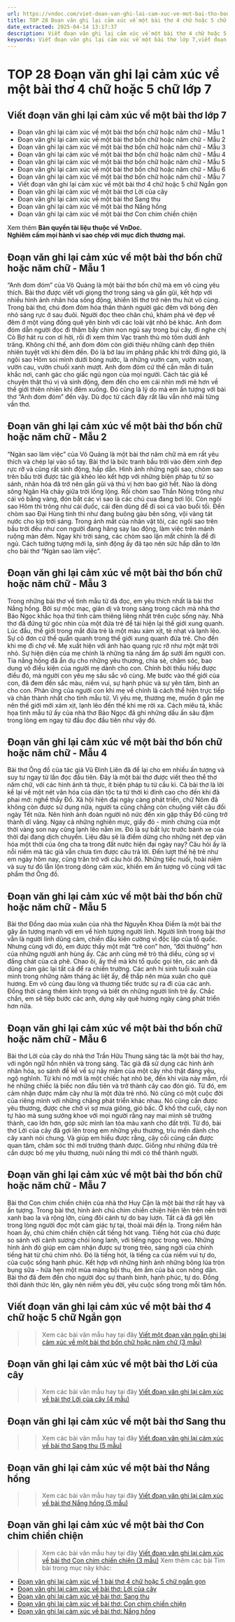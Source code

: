 ```yaml
---
url: https://vndoc.com/viet-doan-van-ghi-lai-cam-xuc-ve-mot-bai-tho-bon-chu-hoac-nam-chu-272649
title: TOP 28 Đoạn văn ghi lại cảm xúc về một bài thơ 4 chữ hoặc 5 chữ lớp 7 - VnDoc.com
date_extracted: 2025-04-14 13:17:37
description: Viết đoạn văn ghi lại cảm xúc về một bài thơ 4 chữ hoặc 5 chữ lớp 7 được biên soạn nhằm giúp các em HS đạt kết quả tốt trong quá trình làm bài tập và học tập môn Ngữ văn lớp 7.
keywords: Viết đoạn văn ghi lại cảm xúc về một bài thơ lớp 7,viết đoạn văn ghi lại cảm xúc về một bài thơ 4 chữ hoặc 5 chữ,viết đoạn văn ghi lại cảm xúc về một bài thơ bốn chữ hoặc năm chữ,viết cảm nhận về một bài thơ lớp 7,viết bài văn ghi lại cảm xúc về một bài thơ lớp 7,viết đoạn văn ghi lại cảm xúc về một bài thơ 4 chữ hoặc 5 chữ ngắn gọn,văn mẫu lớp 7
---
```


# TOP 28 Đoạn văn ghi lại cảm xúc về một bài thơ 4 chữ hoặc 5 chữ lớp 7
## **Viết đoạn văn ghi lại cảm xúc về một bài thơ lớp 7**
  * Đoạn văn ghi lại cảm xúc về một bài thơ bốn chữ hoặc năm chữ - Mẫu 1
  * Đoạn văn ghi lại cảm xúc về một bài thơ bốn chữ hoặc năm chữ - Mẫu 2
  * Đoạn văn ghi lại cảm xúc về một bài thơ bốn chữ hoặc năm chữ - Mẫu 3
  * Đoạn văn ghi lại cảm xúc về một bài thơ bốn chữ hoặc năm chữ - Mẫu 4
  * Đoạn văn ghi lại cảm xúc về một bài thơ bốn chữ hoặc năm chữ - Mẫu 5
  * Đoạn văn ghi lại cảm xúc về một bài thơ bốn chữ hoặc năm chữ - Mẫu 6
  * Đoạn văn ghi lại cảm xúc về một bài thơ bốn chữ hoặc năm chữ - Mẫu 7
  * Viết đoạn văn ghi lại cảm xúc về một bài thơ 4 chữ hoặc 5 chữ Ngắn gọn 
  * Đoạn văn ghi lại cảm xúc về một bài thơ Lời của cây
  * Đoạn văn ghi lại cảm xúc về một bài thơ Sang thu
  * Đoạn văn ghi lại cảm xúc về một bài thơ Nắng hồng
  * Đoạn văn ghi lại cảm xúc về một bài thơ Con chim chiền chiện

Xem thêm
**Bản quyền tài liệu thuộc về VnDoc.  
Nghiêm cấm mọi hành vi sao chép với mục đích thương mại.**
## **Đoạn văn ghi lại cảm xúc về một bài thơ bốn chữ hoặc năm chữ - Mẫu 1**
“Anh đom đóm” của Võ Quảng là một bài thơ bốn chữ mà em vô cùng yêu thích. Bài thơ được viết với giọng thơ trong sáng và gần gũi, kết hợp với nhiều hình ảnh nhân hóa sống động, khiến lời thơ trở nên thu hút vô cùng. Trong bài thơ, chú đom đóm hóa thân thành người gác đêm với bóng đèn nhỏ sáng rực ở sau đuôi. Người đọc theo chân chú, khám phá vẻ đẹp về đêm ở một vùng đồng quê yên bình với các loài vật nhỏ bé khác. Anh đom đóm dẫn người đọc đi thăm bầy chim non ngủ say trong bụi cây, đi nghe chị Cò Bợ hát ru con ơi hời, rồi đi xem thím Vạc tranh thủ mò tôm dưới ánh trăng. Không chỉ thế, anh đom đóm còn giới thiệu những cảnh đẹp thiên nhiên tuyệt vời khi đêm đến. Đó là bờ lau im phăng phắc khi trời đứng gió, là ngôi sao Hôm soi mình dưới bóng nước, là những vườn cam, vườn xoan, vườn cau, vườn chuối xanh mượt. Anh đom đóm cứ thế cần mẫn đi tuần khắc nơi, canh gác cho giấc ngủ ngon của mọi người. Cách tác giả kể chuyện thật thú vị và sinh động, đem đến cho em cái nhìn mới mẻ hơn về thế giới thiên nhiên khi đêm xuống. Đó cũng là lý do mà em ấn tượng với bài thơ “Anh đom đóm” đến vậy. Dù đọc từ cách đây rất lâu vẫn nhớ mãi từng vần thơ.
## **Đoạn văn ghi lại cảm xúc về một bài thơ bốn chữ hoặc năm chữ - Mẫu 2**
“Ngàn sao làm việc” của Võ Quảng là một bài thơ năm chữ mà em rất yêu thích và chép lại vào sổ tay. Bài thơ là bức tranh bầu trời vào đêm xinh đẹp rực rỡ và cũng rất sinh động, hấp dẫn. Hình ảnh những ngôi sao, chòm sao trên bầu trời được tác giả khéo léo kết hợp với những biện pháp tu từ so sánh, nhân hóa đã trở nên gần gũi và thú vị hơn bao giờ hết. Nào là dòng sông Ngân Hà chảy giữa trời lồng lộng. Rồi chòm sao Thần Nông trông như cái vó bằng vàng, đón bắt các vì sao là các chú cua đang bơi lội. Còn ngôi sao Hôm thì trông như cái đuốc, cái đèn dùng để đi soi cá vào buổi tối. Đến chòm sao Đại Hùng tinh thì như đang buông gàu bên sông, vội vàng tát nước cho kịp trời sáng. Trong ánh mắt của nhân vật tôi, các ngôi sao trên bầu trời đều như con người đang hăng say lao động, làm việc trên mảnh ruộng màn đêm. Ngay khi trời sáng, các chòm sao lặn mất chính là để đi ngủ. Cách tưởng tượng mới lạ, sinh động ấy đã tạo nên sức hấp dẫn to lớn cho bài thơ “Ngàn sao làm việc”.
## **Đoạn văn ghi lại cảm xúc về một bài thơ bốn chữ hoặc năm chữ - Mẫu 3**
Trong những bài thơ về tình mẫu tử đã đọc, em yêu thích nhất là bài thơ Nắng hồng. Bởi sự mộc mạc, giản dị và trong sáng trong cách mà nhà thơ Bảo Ngọc khắc họa thứ tình cảm thiêng liêng nhất trên cuộc sống này. Nhà thơ đã đứng từ góc nhìn của một đứa trẻ để tái hiện lại thế giới xung quanh. Lúc đầu, thế giới trong mắt đứa trẻ là một màu xám xịt, tẻ nhạt và lạnh lẽo. Sự cô đơn cứ thế quẩn quanh trong thế giới xung quanh đứa trẻ. Cho đến khi mẹ đi chợ về. Mẹ xuất hiện với ánh hào quang rực rỡ như một mặt trời nhỏ. Sự hiện diện của mẹ chính là những tia nắng ấm ấp sưởi ấm người con. Tia nắng hồng đã ẩn dụ cho những yêu thương, chia sẻ, chăm sóc, bao dung vô điều kiện của người mẹ dành cho con. Chính bởi thấu hiểu được điều đó, mà người con yêu mẹ sâu sắc vô cùng. Mẹ bước vào thế giới của con, đã đem đến sắc màu, niềm vui, sự hạnh phúc và sự yên tâm, bình an cho con. Phản ứng của người con khi mẹ về chính là cách thể hiện trực tiếp và chân thành nhất cho tình mẫu tử. Vì yêu mẹ, thương mẹ, muốn ở gần mẹ nên thế giới mới xám xịt, lạnh lẽo đến thế khi mẹ rời xa. Cách miêu tả, khắc họa tình mẫu tử ấy của nhà thơ Bảo Ngọc đã ghi những dấu ấn sâu đậm trong lòng em ngay từ đầu đọc đầu tiên như vậy đó.
## **Đoạn văn ghi lại cảm xúc về một bài thơ bốn chữ hoặc năm chữ - Mẫu 4**
Bài thơ Ông đồ của tác giả Vũ Đình Liên đã để lại cho em nhiều ấn tượng và suy tư ngay từ lần đọc đầu tiên. Đây là một bài thơ được viết theo thể thơ năm chữ, với các hình ảnh tả thực, ít biện pháp tu từ cầu kì. Cả bài thơ là lời kể lại về một nét văn hóa của dân tộc ta từ thời kì đỉnh cao cho đến khi đã phai mờ: nghề thầy Đồ. Xã hội hiện đại ngày càng phát triển, chữ Nôm đã không còn được sử dụng nữa, người ta cũng chẳng còn chuộng viết câu đối ngày Tết nữa. Nên hình ảnh đoàn người nô nức đến xin gặp thầy Đồ cũng trở thành dĩ vãng. Ngay cả những nghiên mực, giấy đỏ - minh chứng của một thời vàng son nay cũng lạnh lẽo nằm im. Đó là sự bất lực trước bánh xe của thời đại đang dịch chuyển. Liệu đâu sẽ là điểm dừng cho những nét đẹp văn hóa một thời của ông cha ta trong đất nước hiện đại ngày nay? Câu hỏi ấy là nỗi niềm mà tác giả vẫn chưa tìm được câu trả lời. Đến lượt thế hệ trẻ như em ngày hôm nay, cũng trăn trở với câu hỏi đó. Những tiếc nuối, hoài niệm và suy tư đó lẫn lộn trong dòng cảm xúc, khiến em ấn tượng vô cùng với tác phẩm thơ Ông đồ.
## **Đoạn văn ghi lại cảm xúc về một bài thơ bốn chữ hoặc năm chữ - Mẫu 5**
Bài thơ Đồng dao mùa xuân của nhà thơ Nguyễn Khoa Điềm là một bài thơ gây ấn tượng mạnh với em về hình tượng người lính. Người lính trong bài thơ vẫn là người lính dũng cảm, chiến đấu kiên cường vì độc lập của tổ quốc. Nhưng cùng với đó, em được thấy một mặt “trẻ con” hơn, “đời thường” hơn của những người anh hùng ấy. Các anh cũng mê trò thả diều, cũng sợ vị đắng chát của cà phê. Chao ôi, ấy thế mà khi tổ quốc gọi tên, các anh đã dũng cảm gác lại tất cả để ra chiến trường. Các anh hi sinh tuổi xuân của mình trong những năm tháng ác liệt ấy, để thắp nên mùa xuân cho quê hương. Em vô cùng đau lòng và thương tiếc trước sự ra đi của các anh. Đồng thời càng thêm kính trọng và biết ơn những người lính trẻ ấy. Chắc chắn, em sẽ tiếp bước các anh, dựng xây quê hương ngày càng phát triển hơn nữa.
## **Đoạn văn ghi lại cảm xúc về một bài thơ bốn chữ hoặc năm chữ - Mẫu 6**
Bài thơ Lời của cây do nhà thơ Trần Hữu Thung sáng tác là một bài thơ hay, với ngôn ngữ hồn nhiên và trong sáng. Tác giả đã sử dụng các hình ảnh nhân hóa, so sánh để kể về sự nảy mầm của một cây nhỏ thật đáng yêu, ngộ nghĩnh. Từ khi nó mới là một chiếc hạt nhỏ bé, đến khi vừa nảy mầm, rồi hé những chiếc lá biếc non đầu tiên và trở thành cây cao đón gió. Từ đó, em cảm nhận được mầm cây như là một đứa trẻ nhỏ. Nó cũng có một cuộc đời của riêng mình với những chặng phát triển khác nhau. Nó cũng cần được yêu thương, được che chở vì sợ mưa giông, gió bấc. Ở khổ thơ cuối, cây non tự hào mà sung sướng khoe với mọi người rằng nay mai mình sẽ trưởng thành, cao lớn hơn, góp sức mình lan tỏa màu xanh cho đất trời. Từ đó, bài thơ Lời của cây đã gợi lên trong em những yêu thương, trìu mến dành cho cây xanh nói chung. Và giúp em hiểu được rằng, cây cối cũng cần được quan tâm, chăm sóc thì mới trưởng thành được. Giống như những đứa trẻ cần dược bố mẹ yêu thương, nuôi nấng thì mới có thể thành người.
## **Đoạn văn ghi lại cảm xúc về một bài thơ bốn chữ hoặc năm chữ - Mẫu 7**
Bài thơ Con chim chiền chiện của nhà thơ Huy Cận là một bài thơ rất hay và ấn tượng. Trong bài thơ, hình ảnh chú chim chiền chiện hiện lên trên nền trời xanh bao la và rộng lớn, cùng đôi cánh tự do bay lượn. Tất cả đã gợi lên trong lòng người đọc một cảm giác tự tại, thoải mái đến lạ. Trong niềm hân hoan ấy, chú chim chiền chiện cất tiếng hót vang. Tiếng hót của chú được so sánh với cành sương chói long lanh, với tiếng ngọc trong veo. Những hình ảnh đó giúp em cảm nhận được sự trong trẻo, sáng ngời của chính tiếng hát từ chú chim nhỏ. Đó là tiếng hót, là tiếng ca của niềm vui tự do, của cuộc sống hạnh phúc. Kết hợp với những hình ảnh những bông lúa tròn bụng sữa - hứa hẹn một mùa màng bội thu, êm ấm của bà con nông dân. Bài thơ đã đem đến cho người đọc sự thanh bình, hạnh phúc, tự do. Đồng thời đánh thức lên, gây nên niềm yêu đời, yêu cuộc sống trong mỗi tâm hồn.
## **Viết đoạn văn ghi lại cảm xúc về một bài thơ 4 chữ hoặc 5 chữ Ngắn gọn**
>> Xem các bài văn mẫu hay tại đây [Viết một đoạn văn ngắn ghi lại cảm xúc về một bài thơ bốn chữ hoặc năm chữ \(3 mẫu\)](<https://vndoc.com/viet-doan-van-ghi-lai-cam-xuc-ve-mot-bai-tho-bon-chu-hoac-nam-chu-ngan-gon-272651>)
## **Đoạn văn ghi lại cảm xúc về một bài thơ Lời của cây**
>> Xem các bài văn mẫu hay tại đây [Viết đoạn văn ghi lại cảm xúc về bài thơ Lời của cây \(4 mẫu\)](<https://vndoc.com/viet-doan-van-ghi-lai-cam-xuc-ve-bai-tho-loi-cua-cay-272654>)
## **Đoạn văn ghi lại cảm xúc về một bài thơ Sang thu**
>> Xem các bài văn mẫu hay tại đây [Viết đoạn văn ghi lại cảm xúc về bài thơ Sang thu \(5 mẫu\)](<https://vndoc.com/viet-doan-van-ghi-lai-cam-xuc-ve-bai-tho-sang-thu-272657>)
## **Đoạn văn ghi lại cảm xúc về một bài thơ Nắng hồng**
>> Xem các bài văn mẫu hay tại đây [Viết đoạn văn ghi lại cảm xúc về bài thơ Nắng hồng \(5 mẫu\)](<https://vndoc.com/viet-doan-van-ghi-lai-cam-xuc-ve-bai-tho-nang-hong-272659>)
## **Đoạn văn ghi lại cảm xúc về một bài thơ Con chim chiền chiện**
>> Xem các bài văn mẫu hay tại đây [Viết đoạn văn ghi lại cảm xúc về bài thơ Con chim chiền chiện \(3 mẫu\)](<https://vndoc.com/viet-doan-van-ghi-lai-cam-xuc-ve-bai-tho-con-chim-chien-chien-272658>)
Xem thêm các bài Tìm bài trong mục này khác:
  * [Đoạn văn ghi lại cảm xúc về 1 bài thơ 4 chữ hoặc 5 chữ ngắn gọn](</viet-doan-van-ghi-lai-cam-xuc-ve-mot-bai-tho-bon-chu-hoac-nam-chu-ngan-gon-272651>)
  * [Đoạn văn ghi lại cảm xúc về bài thơ: Lời của cây](</viet-doan-van-ghi-lai-cam-xuc-ve-bai-tho-loi-cua-cay-272654>)
  * [Đoạn văn ghi lại cảm xúc về bài thơ: Sang thu](</viet-doan-van-ghi-lai-cam-xuc-ve-bai-tho-sang-thu-272657>)
  * [Đoạn văn ghi lại cảm xúc về bài thơ: Con chim chiền chiện](</viet-doan-van-ghi-lai-cam-xuc-ve-bai-tho-con-chim-chien-chien-272658>)
  * [Đoạn văn ghi lại cảm xúc về bài thơ: Nắng hồng](</viet-doan-van-ghi-lai-cam-xuc-ve-bai-tho-nang-hong-272659>)


